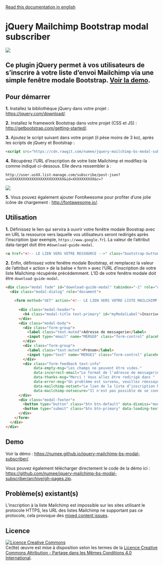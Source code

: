 [Read this documentation in english](https://github.com/numee/jquery-mailchimp-bs-modal-subscriber/blob/master/LISEZ-MOI.md)

# jQuery Mailchimp Bootstrap modal subscriber

![](https://cloud.githubusercontent.com/assets/6952638/18815744/77cbf162-8339-11e6-88b1-f36a5803dc46.png)

## Ce plugin jQuery permet à vos utilisateurs de s’inscrire à votre liste d’envoi Mailchimp via une simple fenêtre modale Bootstrap. [Voir la demo](https://numee.github.io/jquery-mailchimp-bs-modal-subscriber/).

## Pour démarrer

**1.** Installez la bibliothèque jQuery dans votre projet : https://jquery.com/download/.

**2.** Installez le framework Bootstrap dans votre projet (CSS et JS) : http://getbootstrap.com/getting-started/.

**3.** Ajoutez le script suivant dans votre projet (il pèse moins de 3 ko), après les scripts de jQuery et Bootstrap :
```html
<script src="https://cdn.rawgit.com/numee/jquery-mailchimp-bs-modal-subscriber/7c3a26baa6b495767e4bff447874f3457ab55c8e/jquery-mailchimp-bs-modal-subscriber.min.js"></script>
```

**4.** Récupérez l’URL d’inscription de votre liste Mailchimp et modifiez-la comme indiqué ci-dessous. Elle devra ressembler à :

`http://user.usXX.list-manage.com/subscribe/post-json?u=XXXXXXXXXXXXXXXXXXXXXXXXX&id=XXXXXXXXXX&c=?`

![](https://cloud.githubusercontent.com/assets/6952638/18815183/1a09732a-8329-11e6-94c7-c51c2166c5b2.gif)

**5.** Vous pouvez également ajouter FontAwesome pour profiter d’une jolie icône de chargement : http://fontawesome.io/.

## Utilisation

**1.** Définissez le lien qui servira à ouvrir votre fenêtre modale Boostrap avec en URL la ressource vers laquelle vos utilisateurs seront redirigés après l’inscription (par exemple, `https://www.google.fr`). La valeur de l’attribut data-target doit être `#download-guide-modal`.
```html
<a href="<!-- LE LIEN VERS VOTRE RESSOURCE -->" class="bootstrap-button" data-toggle="modal" data-target="#download-guide-modal">Télécharger le document</a>
```


**2.** Enfin, définissez votre fenêtre modale Bootstrap, et remplacez la valeur de l’attribut « action » de la balise « form » avec l’URL d’inscription de votre liste Mailchimp récupérée précédemment. L'ID de votre fenêtre modale doit être `download-guide-modal`.
```html
<div class="modal fade" id="download-guide-modal" tabindex="-1" role="dialog" aria-labelledby="myDownloadGuideModal">
  <div class="modal-dialog" role="document">
  
    <form method="GET" action="<!-- LE LIEN VERS VOTRE LISTE MAILCHIMP -->" class="modal-content">
    
      <div class="modal-header">
        <h4 class="modal-title text-primary" id="myModalLabel">Inscrivez-vous pour télécharger le document !</h4>
      </div>
      <div class="modal-body">
        <div class="form-group">
          <label class="text-muted">Adresse de messagerie</label>
          <input type="email" name="MERGE0" class="form-control" placeholder="adresse@domaine.com">
        </div>
        <div class="form-group">
          <label class="text-muted">Prénom</label>
          <input type="text" name="MERGE1" class="form-control" placeholder="John Doe">
        </div>
        <div class="form-feedback text-info" 
             data-empty-msg="Les champs ne peuvent être vides." 
             data-incorrect-email="Le format de l’adresse de messagerie est incorrect."
             data-thanks-msg="Merci ! Vous allez être redirigé dans "
             data-error-msg="Un problème est survenu, veuillez réessayer."
             data-mailchimp-notset="Le lien de la liste d’inscription Mailchimp est incorrect."
             data-mailchimp-notsecure="Il n'est pas possible de se connecter à la liste d’inscription Mailchimp depuis une connexion sécurisée (https)."></div>
      </div>
      <div class="modal-footer">
        <button type="button" class="btn btn-default" data-dismiss="modal">Non merci.</button>
        <button type="submit" class="btn btn-primary" data-loading-text="<i class='fa fa-circle-o-notch fa-spin'></i> Préparation">C'est parti !</button>
      </div>
    </form>
  </div>
</div>
```

## Demo

Voir la démo : https://numee.github.io/jquery-mailchimp-bs-modal-subscriber/.

Vous pouvez également télécharger directement le code de la démo ici : https://github.com/numee/jquery-mailchimp-bs-modal-subscriber/archive/gh-pages.zip.

## Problème(s) existant(s)

L’inscription à la liste Mailchimp est impossible sur les sites utilisant le protocole HTTPS, les URL des listes Mailchimp ne supportant pas ce protocole, cela provoque des [mixed content issues](https://developer.mozilla.org/en-US/docs/Web/Security/Mixed_content).

## Licence

<a rel="license" href="http://creativecommons.org/licenses/by-sa/4.0/"><img alt="Licence Creative Commons" style="border-width:0" src="https://i.creativecommons.org/l/by-sa/4.0/88x31.png" /></a><br />Ce(tte) œuvre est mise à disposition selon les termes de la <a rel="license" href="http://creativecommons.org/licenses/by-sa/4.0/">Licence Creative Commons Attribution -  Partage dans les Mêmes Conditions 4.0 International</a>.
